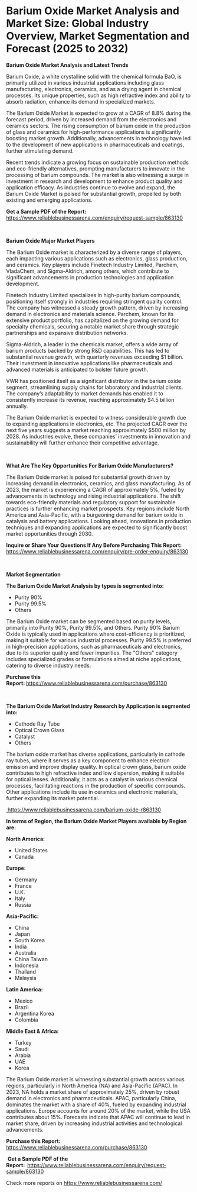 <p><h1>Barium Oxide Market Analysis and Market Size: Global Industry Overview, Market Segmentation and Forecast (2025 to 2032)</h1></p><p><strong>Barium Oxide Market Analysis and Latest Trends</strong></p>
<p><p>Barium Oxide, a white crystalline solid with the chemical formula BaO, is primarily utilized in various industrial applications including glass manufacturing, electronics, ceramics, and as a drying agent in chemical processes. Its unique properties, such as high refractive index and ability to absorb radiation, enhance its demand in specialized markets.</p><p>The Barium Oxide Market is expected to grow at a CAGR of 8.8% during the forecast period, driven by increased demand from the electronics and ceramics sectors. The rising consumption of barium oxide in the production of glass and ceramics for high-performance applications is significantly boosting market growth. Additionally, advancements in technology have led to the development of new applications in pharmaceuticals and coatings, further stimulating demand.</p><p>Recent trends indicate a growing focus on sustainable production methods and eco-friendly alternatives, prompting manufacturers to innovate in the processing of barium compounds. The market is also witnessing a surge in investment in research and development to enhance product quality and application efficacy. As industries continue to evolve and expand, the Barium Oxide Market is poised for substantial growth, propelled by both existing and emerging applications.</p></p>
<p><strong>Get a Sample PDF of the Report:&nbsp;</strong> <a href="https://www.reliablebusinessarena.com/enquiry/request-sample/863130?utm_campaign=1912&utm_medium=2&utm_source=Github&utm_content=ia&utm_term=30012025&utm_id=barium-oxide">https://www.reliablebusinessarena.com/enquiry/request-sample/863130</a></p>
<p>&nbsp;</p>
<p><strong>Barium Oxide Major Market Players</strong></p>
<p><p>The Barium Oxide market is characterized by a diverse range of players, each impacting various applications such as electronics, glass production, and ceramics. Key players include Finetech Industry Limited, Parchem, VladaChem, and Sigma-Aldrich, among others, which contribute to significant advancements in production technologies and application development.</p><p>Finetech Industry Limited specializes in high-purity barium compounds, positioning itself strongly in industries requiring stringent quality control. The company has witnessed a steady growth pattern, driven by increasing demand in electronics and materials science. Parchem, known for its extensive product portfolio, has capitalized on the growing demand for specialty chemicals, securing a notable market share through strategic partnerships and expansive distribution networks.</p><p>Sigma-Aldrich, a leader in the chemicals market, offers a wide array of barium products backed by strong R&D capabilities. This has led to substantial revenue growth, with quarterly revenues exceeding $1 billion. Their investment in innovative applications like pharmaceuticals and advanced materials is anticipated to bolster future growth.</p><p>VWR has positioned itself as a significant distributor in the barium oxide segment, streamlining supply chains for laboratory and industrial clients. The company’s adaptability to market demands has enabled it to consistently increase its revenue, reaching approximately $4.5 billion annually.</p><p>The Barium Oxide market is expected to witness considerable growth due to expanding applications in electronics, etc. The projected CAGR over the next five years suggests a market reaching approximately $500 million by 2028. As industries evolve, these companies’ investments in innovation and sustainability will further enhance their competitive advantage.</p></p>
<p>&nbsp;</p>
<p><strong>What Are The Key Opportunities For Barium Oxide Manufacturers?</strong></p>
<p><p>The Barium Oxide market is poised for substantial growth driven by increasing demand in electronics, ceramics, and glass manufacturing. As of 2023, the market is experiencing a CAGR of approximately 5%, fueled by advancements in technology and rising industrial applications. The shift towards eco-friendly materials and regulatory support for sustainable practices is further enhancing market prospects. Key regions include North America and Asia-Pacific, with a burgeoning demand for barium oxide in catalysis and battery applications. Looking ahead, innovations in production techniques and expanding applications are expected to significantly boost market opportunities through 2030.</p></p>
<p><strong>Inquire or Share Your Questions If Any Before Purchasing This Report:</strong> <a href="https://www.reliablebusinessarena.com/enquiry/pre-order-enquiry/863130?utm_campaign=1912&utm_medium=2&utm_source=Github&utm_content=ia&utm_term=30012025&utm_id=barium-oxide">https://www.reliablebusinessarena.com/enquiry/pre-order-enquiry/863130</a></p>
<p>&nbsp;</p>
<p><strong>Market Segmentation</strong></p>
<p><strong>The Barium Oxide Market Analysis by types is segmented into:</strong></p>
<p><ul><li>Purity 90%</li><li>Purity 99.5%</li><li>Others</li></ul></p>
<p><p>The Barium Oxide market can be segmented based on purity levels, primarily into Purity 90%, Purity 99.5%, and Others. Purity 90% Barium Oxide is typically used in applications where cost-efficiency is prioritized, making it suitable for various industrial processes. Purity 99.5% is preferred in high-precision applications, such as pharmaceuticals and electronics, due to its superior quality and fewer impurities. The "Others" category includes specialized grades or formulations aimed at niche applications, catering to diverse industry needs.</p></p>
<p><strong>Purchase this Report:&nbsp;</strong><a href="https://www.reliablebusinessarena.com/purchase/863130?utm_campaign=1912&utm_medium=2&utm_source=Github&utm_content=ia&utm_term=30012025&utm_id=barium-oxide">https://www.reliablebusinessarena.com/purchase/863130</a></p>
<p>&nbsp;</p>
<p><strong>The Barium Oxide Market Industry Research by Application is segmented into:</strong></p>
<p><ul><li>Cathode Ray Tube</li><li>Optical Crown Glass</li><li>Catalyst</li><li>Others</li></ul></p>
<p><p>The barium oxide market has diverse applications, particularly in cathode ray tubes, where it serves as a key component to enhance electron emission and improve display quality. In optical crown glass, barium oxide contributes to high refractive index and low dispersion, making it suitable for optical lenses. Additionally, it acts as a catalyst in various chemical processes, facilitating reactions in the production of specific compounds. Other applications include its use in ceramics and electronic materials, further expanding its market potential.</p></p>
<p><a href="https://www.reliablebusinessarena.com/barium-oxide-r863130?utm_campaign=1912&utm_medium=2&utm_source=Github&utm_content=ia&utm_term=30012025&utm_id=barium-oxide">&nbsp;https://www.reliablebusinessarena.com/barium-oxide-r863130</a></p>
<p><strong>In terms of Region, the Barium Oxide Market Players available by Region are:</strong></p>
<p>
    <p> <strong> North America: </strong>
        <ul>
            <li>United States</li>
            <li>Canada</li>
        </ul>
        </p> 
    <p> <strong> Europe: </strong>
        <ul>
            <li>Germany</li>
            <li>France</li>
            <li>U.K.</li>
            <li>Italy</li>
            <li>Russia</li>
        </ul>
        </p> 
    <p> <strong> Asia-Pacific: </strong>
        <ul>
            <li>China</li>
            <li>Japan</li>
            <li>South Korea</li>
            <li>India</li>
            <li>Australia</li>
            <li>China Taiwan</li>
            <li>Indonesia</li>
            <li>Thailand</li>
            <li>Malaysia</li>
        </ul>
        </p> 
    <p> <strong> Latin America: </strong>
        <ul>
            <li>Mexico</li>
            <li>Brazil</li>
            <li>Argentina Korea</li>
            <li>Colombia</li>
        </ul>
        </p> 
    <p> <strong> Middle East & Africa: </strong>
        <ul>
            <li>Turkey</li>
            <li>Saudi</li>
            <li>Arabia</li>
            <li>UAE</li>
            <li>Korea</li>
        </ul>
    </p>
    </p>
<p><p>The Barium Oxide market is witnessing substantial growth across various regions, particularly in North America (NA) and Asia-Pacific (APAC). In 2023, NA holds a market share of approximately 25%, driven by robust demand in electronics and pharmaceuticals. APAC, particularly China, dominates the market with a share of 40%, fueled by expanding industrial applications. Europe accounts for around 20% of the market, while the USA contributes about 15%. Forecasts indicate that APAC will continue to lead in market share, driven by increasing industrial activities and technological advancements.</p></p>
<p><strong>Purchase this Report: </strong><a href="https://www.reliablebusinessarena.com/purchase/863130?utm_campaign=1912&utm_medium=2&utm_source=Github&utm_content=ia&utm_term=30012025&utm_id=barium-oxide">https://www.reliablebusinessarena.com/purchase/863130</a></p>
<p>&nbsp;<strong>Get a Sample PDF of the Report:&nbsp;&nbsp;</strong><a href="https://www.reliablebusinessarena.com/enquiry/request-sample/863130?utm_campaign=1912&utm_medium=2&utm_source=Github&utm_content=ia&utm_term=30012025&utm_id=barium-oxide">https://www.reliablebusinessarena.com/enquiry/request-sample/863130</a></p>
<p><strong></strong></p>
<p>Check more reports on <a href="https://www.reliablebusinessarena.com/?utm_campaign=1912&utm_medium=2&utm_source=Github&utm_content=ia&utm_term=30012025&utm_id=barium-oxide">https://www.reliablebusinessarena.com/</a></p>